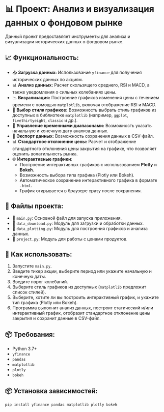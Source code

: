 # 📊 Проект: Анализ и визуализация данных о фондовом рынке

Данный проект предоставляет инструменты для анализа и визуализации исторических данных о фондовом рынке.

## 📈 Функциональность:

- 📥 **Загрузка данных:** Использование `yfinance` для получения исторических данных по акциям.
- 📊 **Анализ данных:** Расчет скользящего среднего, RSI и MACD, а также уведомления о сильных колебаниях цены.
- 📉 **Визуализация:** Построение графиков изменения цены с течением времени с помощью `matplotlib`, включая отображение RSI и MACD.
- 🎨 **Выбор стиля графиков:** Возможность выбрать стиль графиков из доступных в библиотеке `matplotlib` (например, `ggplot`, `fivethirtyeight`, `classic` и др.).
- 📆 **Управление временными диапазонами:** Возможность указать начальную и конечную дату анализа данных.
- 💾 **Экспорт данных:** Возможность сохранения данных в CSV-файл.
- 📊 **Стандартное отклонение цены:** Расчет и отображение стандартного отклонения цены закрытия на графике, что позволяет оценить волатильность рынка.
- 🌐 **Интерактивные графики:** 
   - Построение интерактивных графиков с использованием **Plotly** и **Bokeh**.
   - Возможность выбора типа графика (Plotly или Bokeh).
   - Автоматическое сохранение интерактивного графика в формате `.html`.
   - График открывается в браузере сразу после сохранения.

## 📁 Файлы проекта:

- 📌 `main.py`: Основной файл для запуска приложения.
- 📌 `data_download.py`: Модуль для загрузки и обработки данных.
- 📌 `data_plotting.py`: Модуль для построения графиков и анализа данных.
- 📌 `project.py`: Модуль для работы с ценами продуктов.

## 🚀 Как использовать:

1. Запустите `main.py`.
2. Введите тикер акции, выберите период или укажите начальную и конечную даты.
3. Введите порог колебаний.
4. Выберите стиль графиков из доступных (`matplotlib` предложит список стилей).
5. Выберите, хотите ли вы построить интерактивный график, и укажите тип графика (Plotly или Bokeh).
6. Программа выполнит анализ данных, построит статический и/или интерактивный график, отобразит стандартное отклонение цены закрытия и сохранит данные в CSV-файл.

## 📦 Требования:

- Python 3.7+
- `yfinance`
- `pandas`
- `matplotlib`
- `plotly`
- `bokeh`

## 📦 Установка зависимостей:

```bash
pip install yfinance pandas matplotlib plotly bokeh
```